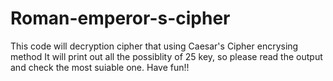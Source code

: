 # Roman-emperor-s-cipher
This code will decryption cipher that using Caesar's Cipher encrysing method
It will print out all the possiblity of 25 key, so please read the output and check the most suiable one.
Have fun!!
